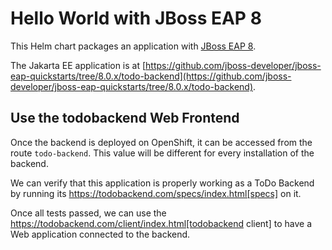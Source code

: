 # Hello World with JBoss EAP 8

This Helm chart packages an application with [JBoss EAP 8](https://www.redhat.com/en/technologies/jboss-middleware/application-platform).

The Jakarta EE application is at [https://github.com/jboss-developer/jboss-eap-quickstarts/tree/8.0.x/todo-backend](https://github.com/jboss-developer/jboss-eap-quickstarts/tree/8.0.x/todo-backend).

## Use the todobackend Web Frontend

Once the backend is deployed on OpenShift, it can be accessed from the route `todo-backend`.
This value will be different for every installation of the backend.

We can verify that this application is properly working as a ToDo Backend by running its https://todobackend.com/specs/index.html[specs] on it.

Once all tests passed, we can use the https://todobackend.com/client/index.html[todobackend client] to have a Web application connected to the backend.
